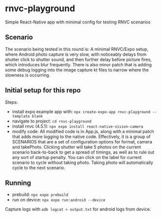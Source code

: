 # rnvc-playground
Simple React-Native app with minimal config for testing RNVC scenarios

## Scenario
The scenario being tested in this round is: A minimal RNVC/Expo setup, where Android photo capture is very slow, with noticeably delays from shutter click to shutter sound, and then further delay before picture fires, which introduces blur frequently.
There is also minor patch that is adding some debug logging into the image capture kt files to narrow where the slowness is occurring.

## Initial setup for this repo
Steps:

- install expo example app with: `npx create-expo-app rnvc-playground --template blank`
- navigate to project: `cd rnvc-playground`
- install rnvc (4.5.1): `npx expo install react-native-vision-camera`
- modify code:
  All modified code is in App.js, along with a minimal patch that adds more logging to the native code.
  Effectively, it is a group of SCENARIOS that are a set of configuration options for format, camera and takePhoto.
  Clicking shutter will take 5 photos on the current scenario back-to-back to get a spread of timings, as well as to rule out any sort of startup penalty.
  You can click on the label for current scenario to cycle without taking photo.
  Taking photo will automatically cycle to the next scenario.


## Running
- prebuild: `npx expo prebuild`
- run on device: `npx expo run:android --device`

Capture logs with `adb logcat > output.txt` for android logs from device.
